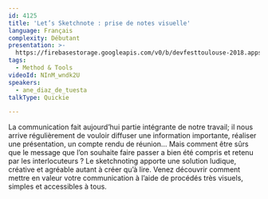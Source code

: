 ```yaml
---
id: 4125
title: 'Let’s Sketchnote : prise de notes visuelle'
language: Français
complexity: Débutant
presentation: >-
  https://firebasestorage.googleapis.com/v0/b/devfesttoulouse-2018.appspot.com/o/presentation%2F4125-LetsSketchnote-AneDiazDeTuesta.pdf?alt=media&token=a57cb98d-3b45-46d5-8752-b18a8dd745ff
tags:
  - Method & Tools
videoId: NInM_wndk2U
speakers:
  - ane_diaz_de_tuesta
talkType: Quickie

---
```


La communication fait aujourd’hui partie intégrante de notre travail; il nous arrive régulièrement de vouloir diffuser une information importante, réaliser une présentation, un compte rendu de réunion… Mais comment être sûrs que le message que l’on souhaite faire passer a bien été compris et retenu par les interlocuteurs ? Le sketchnoting apporte une solution ludique, créative et agréable autant à créer qu’à lire. Venez découvrir comment mettre en valeur votre communication à l’aide de procédés très visuels, simples et accessibles à tous.
